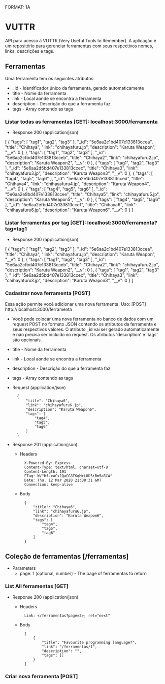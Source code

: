 FORMAT: 1A

# VUTTR

API para acesso à VUTTR (Very Useful Tools to Remember). A aplicação é um repositório para gerenciar ferramentas com seus respectivos nomes, links, descrições e tags.

## Ferramentas

Uma ferramenta tem os seguintes atributos:

+ _id - Identificador único da ferramenta, gerado automaticamente
+ title - Nome da ferramenta
+ link - Local aonde se encontra a ferramenta
+ description - Descrição do que a ferramenta faz
+ tags - Array contendo as tags

### Listar todas as ferramentas [GET]: localhost:3000/ferramenta

+ Response 200 (application/json)

[
  {
    "tags": [
      "tag1",
      "tag2",
      "tag3"
    ],
    "_id": "5e6aa2c1bd407e133813ccea",
    "title": "Chihaya",
    "link": "chihayafuru.jp",
    "description": "Karuta Weapon",
    "__v": 0
  },
  {
    "tags": [
      "tag1",
      "tag2",
      "tag3"
    ],
    "_id": "5e6aa2cfbd407e133813cceb",
    "title": "Chihaya2",
    "link": "chihayafuru2.jp",
    "description": "Karuta Weapon2",
    "__v": 0
  },
  {
    "tags": [
      "tag1",
      "tag2",
      "tag3"
    ],
    "_id": "5e6aa2d5bd407e133813ccec",
    "title": "Chihaya3",
    "link": "chihayafuru3.jp",
    "description": "Karuta Weapon3",
    "__v": 0
  },
  {
    "tags": [
      "tag4",
      "tag5",
      "tag6"
    ],
    "_id": "5e6aa2e1bd407e133813cced",
    "title": "Chihaya4",
    "link": "chihayafuru4.jp",
    "description": "Karuta Weapon4",
    "__v": 0
  },
  {
    "tags": [
      "tag4",
      "tag5",
      "tag6"
    ],
    "_id": "5e6aa2e9bd407e133813ccee",
    "title": "Chihaya5",
    "link": "chihayafuru5.jp",
    "description": "Karuta Weapon5",
    "__v": 0
  },
  {
    "tags": [
      "tag4",
      "tag5",
      "tag6"
    ],
    "_id": "5e6aa2efbd407e133813ccef",
    "title": "Chihaya6",
    "link": "chihayafuru6.jp",
    "description": "Karuta Weapon6",
    "__v": 0
  }
]

### Listar ferramentas por tag [GET]: localhost:3000/ferramenta?tag=tag1

+ Response 200 (application/json)

[
  {
    "tags": [
      "tag1",
      "tag2",
      "tag3"
    ],
    "_id": "5e6aa2c1bd407e133813ccea",
    "title": "Chihaya",
    "link": "chihayafuru.jp",
    "description": "Karuta Weapon",
    "__v": 0
  },
  {
    "tags": [
      "tag1",
      "tag2",
      "tag3"
    ],
    "_id": "5e6aa2cfbd407e133813cceb",
    "title": "Chihaya2",
    "link": "chihayafuru2.jp",
    "description": "Karuta Weapon2",
    "__v": 0
  },
  {
    "tags": [
      "tag1",
      "tag2",
      "tag3"
    ],
    "_id": "5e6aa2d5bd407e133813ccec",
    "title": "Chihaya3",
    "link": "chihayafuru3.jp",
    "description": "Karuta Weapon3",
    "__v": 0
  }
]

### Cadastrar nova ferramenta [POST]

Essa ação permite você adicionar uma nova ferramenta.
Uso: [POST] http://localhost:3000/ferramenta

+ Você pode colocar uma nova ferramenta no banco de dados com um request POST no formato JSON contendo os atributos da ferramenta e seus respectivos valores. O atributo _id vai ser gerado automaticamente e não precisa ser incluído no request. Os atributos 'description' e 'tags' são opcionais.

+ title - Nome da ferramenta
+ link - Local aonde se encontra a ferramenta
+ description - Descrição do que a ferramenta faz
+ tags - Array contendo as tags

+ Request (application/json)

        {
	        "title": "Chihaya6",
	        "link": "chihayafuru6.jp",
	        "description": "Karuta Weapon6",
	        "tags": [
		        "tag4",
		        "tag5",
		        "tag6"
	        ]
        }

+ Response 201 (application/json)

    + Headers

            X-Powered-By: Express
            Content-Type: text/html; charset=utf-8
            Content-Length: 191
            ETag: W/"bf-xaCx1QaCG8TKqM+L8D5iBm5aRCA"
            Date: Thu, 12 Mar 2020 21:00:31 GMT
            Connection: keep-alive

    + Body

            {
                "title": "Chihaya6",
                "link": "chihayafuru6.jp",
                "description": "Karuta Weapon6",
                "tags": [
                    "tag4",
                    "tag5",
                    "tag6"
                ]
            }

## Coleção de ferramentas [/ferramentas]

+ Parameters
    + page: 1 (optional, number) - The page of ferramentas to return

### List All ferramentas [GET]

+ Response 200 (application/json)

    + Headers

            Link: </ferramentas?page=2>; rel="next"

    + Body

            [
                {
                    "title": "Favourite programming language?",
                    "link": "/ferramentas/1",
                    "description": "",
                    "tags": []
                }
            ]

### Criar nova ferramenta [POST]



